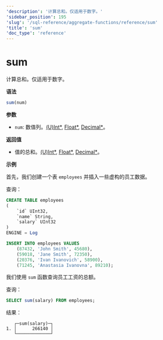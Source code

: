 ```yaml
---
'description': '计算总和。仅适用于数字。'
'sidebar_position': 195
'slug': '/sql-reference/aggregate-functions/reference/sum'
'title': 'sum'
'doc_type': 'reference'
---
```



# sum

计算总和。仅适用于数字。

**语法**

```sql
sum(num)
```

**参数**
- `num`: 数值列。[(U)Int*](../../data-types/int-uint.md), [Float*](../../data-types/float.md), [Decimal*](../../data-types/decimal.md)。

**返回值**

- 值的总和。[(U)Int*](../../data-types/int-uint.md), [Float*](../../data-types/float.md), [Decimal*](../../data-types/decimal.md)。

**示例**

首先，我们创建一个表 `employees` 并插入一些虚构的员工数据。

查询：

```sql
CREATE TABLE employees
(
    `id` UInt32,
    `name` String,
    `salary` UInt32
)
ENGINE = Log
```

```sql
INSERT INTO employees VALUES
    (87432, 'John Smith', 45680),
    (59018, 'Jane Smith', 72350),
    (20376, 'Ivan Ivanovich', 58900),
    (71245, 'Anastasia Ivanovna', 89210);
```

我们使用 `sum` 函数查询员工工资的总额。

查询：

```sql
SELECT sum(salary) FROM employees;
```

结果：

```response
   ┌─sum(salary)─┐
1. │      266140 │
   └─────────────┘
```
